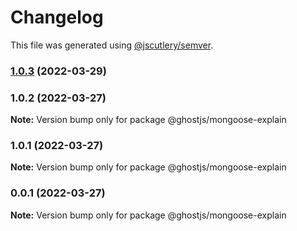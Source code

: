 # Changelog

This file was generated using [@jscutlery/semver](https://github.com/jscutlery/semver).

### [1.0.3](https://github.com/ghost91-/ghostjs/compare/mongoose-explain-1.0.2...mongoose-explain-1.0.3) (2022-03-29)

### 1.0.2 (2022-03-27)

**Note:** Version bump only for package @ghostjs/mongoose-explain

### 1.0.1 (2022-03-27)

**Note:** Version bump only for package @ghostjs/mongoose-explain

### 0.0.1 (2022-03-27)

**Note:** Version bump only for package @ghostjs/mongoose-explain
